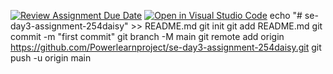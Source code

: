 [![Review Assignment Due Date](https://classroom.github.com/assets/deadline-readme-button-22041afd0340ce965d47ae6ef1cefeee28c7c493a6346c4f15d667ab976d596c.svg)](https://classroom.github.com/a/g7QA63Hz)
[![Open in Visual Studio Code](https://classroom.github.com/assets/open-in-vscode-2e0aaae1b6195c2367325f4f02e2d04e9abb55f0b24a779b69b11b9e10269abc.svg)](https://classroom.github.com/online_ide?assignment_repo_id=15580453&assignment_repo_type=AssignmentRepo)
echo "# se-day3-assignment-254daisy" >> README.md
git init
git add README.md
git commit -m "first commit"
git branch -M main
git remote add origin https://github.com/Powerlearnproject/se-day3-assignment-254daisy.git
git push -u origin main
